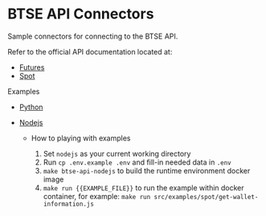# BTSE API Connectors
Sample connectors for connecting to the BTSE API.

Refer to the official API documentation located at: 
* [Futures](https://www.btse.com/apiexplorer/futures)
* [Spot](https://www.btse.com/apiexplorer/spot)

Examples
* [Python](https://github.com/btsecom/api-sample/tree/master/python)
* [Nodejs](https://github.com/btsecom/api-sample/tree/master/nodejs)

    * How to playing with examples

        1. Set `nodejs` as your current working directory
        1. Run `cp .env.example .env` and fill-in needed data in `.env`
        1. `make btse-api-nodejs` to build the runtime environment docker image
        1. `make run {{EXAMPLE_FILE}}` to run the example within docker container, for example: `make run src/examples/spot/get-wallet-information.js`
